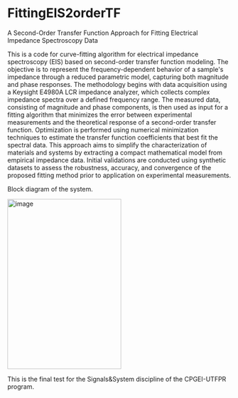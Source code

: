 # FittingEIS2orderTF
A Second-Order Transfer Function Approach for Fitting Electrical Impedance Spectroscopy Data

This is a code for curve-fitting algorithm for electrical impedance spectroscopy (EIS) based on second-order transfer function modeling. 
The objective is to represent the frequency-dependent behavior of a sample's impedance through a reduced parametric model, capturing both magnitude and phase responses. 
The methodology begins with data acquisition using a Keysight E4980A LCR impedance analyzer, which collects complex impedance spectra over a defined frequency range.
The measured data, consisting of magnitude and phase components, is then used as input for a fitting algorithm that minimizes the error between experimental measurements and the theoretical response of a second-order transfer function.
Optimization is performed using numerical minimization techniques to estimate the transfer function coefficients that best fit the spectral data. This approach aims to simplify the characterization of materials and systems by extracting a compact mathematical model from empirical impedance data. 
Initial validations are conducted using synthetic datasets to assess the robustness, accuracy, and convergence of the proposed fitting method prior to application on experimental measurements.

Block diagram of the system.

<img width="256" height="382" alt="image" src="https://github.com/user-attachments/assets/327d36e7-ba06-4a7b-8d92-9bdc0bf369ef" />

This is the final test for the Signals&System discipline of the CPGEI-UTFPR program. 
